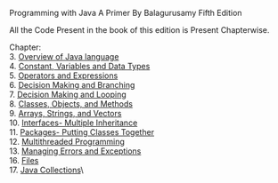 Programming with Java A Primer
By Balagurusamy 
Fifth Edition

All the Code Present in the book of this edition is Present Chapterwise.

Chapter:\
3. [Overview of Java language](OverviewofJavalanguage)<br>
4. [Constant, Variables and Data Types](Constant,VariablesandDataTypes)\
5. [Operators and Expressions](OperatorsandExpressions)\
6. [Decision Making and Branching](DecisionMakingandBranching)\
7. [Decision Making and Looping](DecisionMakingandLooping)\
8. [Classes, Objects, and Methods](Classes,Objects,andMethods)\
9. [Arrays, Strings, and Vectors](Arrays,Strings,andVectors)\
10. [Interfaces- Multiple Inheritance](Interfaces-MultipleInheritance)\
11. [Packages- Putting Classes Together](Packages-PuttingClassesTogether)\
12. [Multithreaded Programming](MultithreadedProgramming)\
13. [Managing Errors and Exceptions](ManagingErrorsandExceptions)\
16. [Files](Files)\
17. [Java Collections](JavaCollections)\

